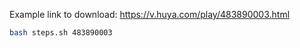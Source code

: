Example link to download: https://v.huya.com/play/483890003.html

```sh
bash steps.sh 483890003
```
